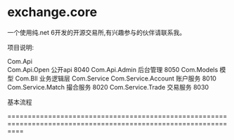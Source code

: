 # exchange.core
一个使用纯.net 6开发的开源交易所,有兴趣参与的伙伴请联系我。

项目说明:

Com.Api     
    Com.Api.Open                                    公开api                 8040
Com.Api.Admin                                   后台管理                    8050
Com.Models                                          模型
Com.Bll                                             业务逻辑层
Com.Service
    Com.Service.Account                             账户服务                8010
    Com.Service.Match                               撮合服务                8020
    Com.Service.Trade                               交易服务                8030







基本流程




================================================================================================================


